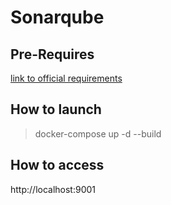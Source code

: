 # Sonarqube

## Pre-Requires

[link to official requirements](https://docs.sonarqube.org/latest/requirements/requirements/)

## How to launch

> docker-compose up -d --build

## How to access 

 http://localhost:9001
